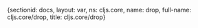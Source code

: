 {sectionid: docs, layout: var, ns: cljs.core, name: drop, full-name: cljs.core/drop,
  title: cljs.core/drop}
